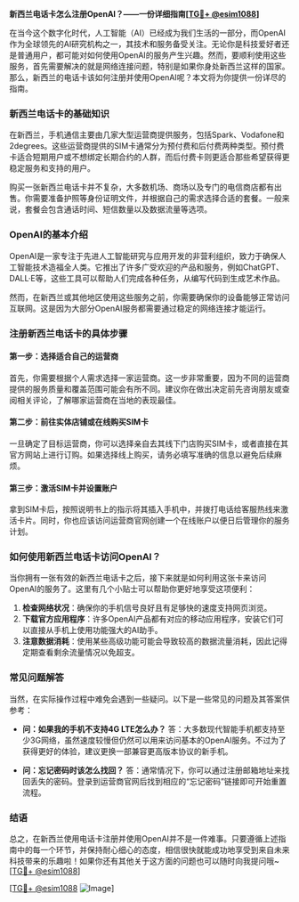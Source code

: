 **新西兰电话卡怎么注册OpenAI？——一份详细指南[[TG💪+ @esim1088](https://t.me/s/esim1088)]**

在当今这个数字化时代，人工智能（AI）已经成为我们生活的一部分，而OpenAI作为全球领先的AI研究机构之一，其技术和服务备受关注。无论你是科技爱好者还是普通用户，都可能对如何使用OpenAI的服务产生兴趣。然而，要顺利使用这些服务，首先需要解决的就是网络连接问题，特别是如果你身处新西兰这样的国家。那么，新西兰的电话卡该如何注册并使用OpenAI呢？本文将为你提供一份详尽的指南。

### 新西兰电话卡的基础知识

在新西兰，手机通信主要由几家大型运营商提供服务，包括Spark、Vodafone和2degrees。这些运营商提供的SIM卡通常分为预付费和后付费两种类型。预付费卡适合短期用户或不想绑定长期合约的人群，而后付费卡则更适合那些希望获得更稳定服务和支持的用户。

购买一张新西兰电话卡并不复杂，大多数机场、商场以及专门的电信商店都有出售。你需要准备护照等身份证明文件，并根据自己的需求选择合适的套餐。一般来说，套餐会包含通话时间、短信数量以及数据流量等选项。

### OpenAI的基本介绍

OpenAI是一家专注于先进人工智能研究与应用开发的非营利组织，致力于确保人工智能技术造福全人类。它推出了许多广受欢迎的产品和服务，例如ChatGPT、DALL·E等，这些工具可以帮助人们完成各种任务，从编写代码到生成艺术作品。

然而，在新西兰或其他地区使用这些服务之前，你需要确保你的设备能够正常访问互联网。这是因为大部分OpenAI服务都需要通过稳定的网络连接才能运行。

### 注册新西兰电话卡的具体步骤

#### 第一步：选择适合自己的运营商

首先，你需要根据个人需求选择一家运营商。这一步非常重要，因为不同的运营商提供的服务质量和覆盖范围可能会有所不同。建议你在做出决定前先咨询朋友或查阅相关评论，了解哪家运营商在当地的表现最佳。

#### 第二步：前往实体店铺或在线购买SIM卡

一旦确定了目标运营商，你可以选择亲自去其线下门店购买SIM卡，或者直接在其官方网站上进行订购。如果选择线上购买，请务必填写准确的信息以避免后续麻烦。

#### 第三步：激活SIM卡并设置账户

拿到SIM卡后，按照说明书上的指示将其插入手机中，并拨打电话给客服热线来激活卡片。同时，你也应该访问运营商官网创建一个在线账户以便日后管理你的服务计划。

### 如何使用新西兰电话卡访问OpenAI？

当你拥有一张有效的新西兰电话卡之后，接下来就是如何利用这张卡来访问OpenAI的服务了。这里有几个小贴士可以帮助你更好地享受这项便利：

1. **检查网络状况**：确保你的手机信号良好且有足够快的速度支持网页浏览。
2. **下载官方应用程序**：许多OpenAI产品都有对应的移动应用程序，安装它们可以直接从手机上使用功能强大的AI助手。
3. **注意数据消耗**：使用某些高级功能可能会导致较高的数据流量消耗，因此记得定期查看剩余流量情况以免超支。

### 常见问题解答

当然，在实际操作过程中难免会遇到一些疑问。以下是一些常见的问题及其答案供参考：

- **问：如果我的手机不支持4G LTE怎么办？**
  答：大多数现代智能手机都支持至少3G网络，虽然速度较慢但仍然可以用来访问基本的OpenAI服务。不过为了获得更好的体验，建议更换一部兼容更高版本协议的新手机。

- **问：忘记密码时该怎么找回？**
  答：通常情况下，你可以通过注册邮箱地址来找回丢失的密码。登录到运营商官网后找到相应的“忘记密码”链接即可开始重置流程。

### 结语

总之，在新西兰使用电话卡注册并使用OpenAI并不是一件难事。只要遵循上述指南中的每一个环节，并保持耐心细心的态度，相信很快就能成功地享受到来自未来科技带来的乐趣啦！如果你还有其他关于这方面的问题也可以随时向我提问哦~ [[TG💪+ @esim1088](https://t.me/s/esim1088)] 

[[TG💪+ @esim1088](https://t.me/s/esim1088) ![Image](https://i.postimg.cc/4NQfJmqS/Snipaste-2025-05-13-00-14-12.png)]